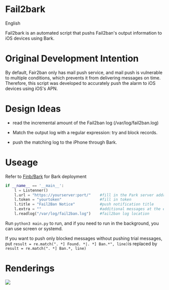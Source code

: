 # Fail2bark

English

Fail2bark is an automated script that pushs Fail2ban's output information to iOS devices using Bark.

# Original Development Intention

By default, Fair2ban only has mail push service, and mail push is vulnerable to multiple conditions, which prevents it from delivering messages on time. Therefore, this script was developed to accurately push the alarm to iOS devices using iOS's APN.

# Design Ideas

+ read the incremental amount of the Fail2ban log (/var/log/fail2ban.log)

+ Match the output log with a regular expression: try and block records.

+ push the matching log to the iPhone through Bark.

  

# Useage

Refer to [Finb/Bark](https://github.com/Finb/Bark) for Bark deployment

```python
if __name__ == '__main__':
    l = Listenner()
    l.url = "https://yourserver:port/"    #fill in the Park server address and port.
    l.token = "yourtoken"                 #fill in token
    l.title = "Fail2Ban Notice"           #push notification title
    l.extra = ""                          #additional messages at the end
    l.readlog("/var/log/fail2ban.log")    #fail2ban log location
```

Run `python3 main.py` to run, and if you need to run in the background, you can use screen or systemd.

If you want to push only blocked messages without pushing trial messages, put `result = re.match(". *] Found. *|. *] Ban.*", line)`is replaced by `result = re.match(". *] Ban.*, line) `

# Renderings

![](https://cdn.jsdelivr.net/gh/starryloki/cdn@master/img/undmf-cs7s0.gif)


